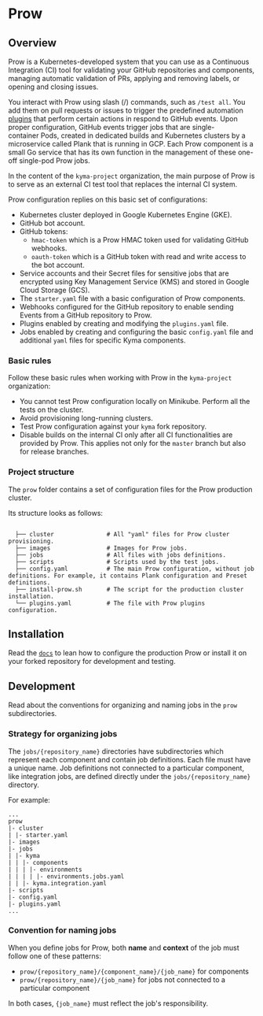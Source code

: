 # Prow

## Overview

Prow is a Kubernetes-developed system that you can use as a Continuous Integration (CI) tool for validating your GitHub repositories and components, managing automatic validation of PRs, applying and removing labels, or opening and closing issues.

You interact with Prow using slash (/) commands, such as `/test all`. You add them on pull requests or issues to trigger the predefined automation [plugins](https://status.build.kyma-project.io/plugins) that perform certain actions in respond to GitHub events. Upon proper configuration, GitHub events trigger jobs that are single-container Pods, created in dedicated builds and Kubernetes clusters by a microservice called Plank that is running in GCP. Each Prow component is a small Go service that has its own function in the management of these one-off single-pod Prow jobs.

In the content of the `kyma-project` organization, the main purpose of Prow is to serve as an external CI test tool that replaces the internal CI system.

Prow configuration replies on this basic set of configurations:
- Kubernetes cluster deployed in Google Kubernetes Engine (GKE).
- GitHub bot account.
- GitHub tokens:
    - `hmac-token` which is a Prow HMAC token used for validating GitHub webhooks.
    - `oauth-token` which is a GitHub token with read and write access to the bot account.
- Service accounts and their Secret files for sensitive jobs that are encrypted using Key Management Service (KMS) and stored in Google Cloud Storage (GCS).
- The `starter.yaml` file with a basic configuration of Prow components.
- Webhooks configured for the GitHub repository to enable sending Events from a GitHub repository to Prow.
- Plugins enabled by creating and modifying the `plugins.yaml` file.
- Jobs enabled by creating and configuring the basic `config.yaml` file and additional `yaml` files for specific Kyma components.

### Basic rules

Follow these basic rules when working with Prow in the `kyma-project` organization:

- You cannot test Prow configuration locally on Minikube. Perform all the tests on the cluster.
- Avoid provisioning long-running clusters.
- Test Prow configuration against your `kyma` fork repository.
- Disable builds on the internal CI only after all CI functionalities are provided by Prow. This applies not only for the `master` branch but also for release branches.

### Project structure

The `prow` folder contains a set of configuration files for the Prow production cluster.

<!-- Update the folder structure each time you modify it. -->

Its structure looks as follows:

```

  ├── cluster               # All "yaml" files for Prow cluster provisioning.           
  ├── images                # Images for Prow jobs.                                             
  ├── jobs                  # All files with jobs definitions.
  ├── scripts               # Scripts used by the test jobs.
  ├── config.yaml           # The main Prow configuration, without job definitions. For example, it contains Plank configuration and Preset definitions.
  ├── install-prow.sh       # The script for the production cluster installation.
  └── plugins.yaml          # The file with Prow plugins configuration.
```

## Installation

Read the [`docs`](../docs/prow/README.md) to lean how to configure the production Prow or install it on your forked repository for development and testing.

## Development

Read about the conventions for organizing and naming jobs in the `prow` subdirectories.

### Strategy for organizing jobs

The `jobs/{repository_name}` directories have subdirectories which represent each component and contain job definitions. Each file must have a unique name. Job definitions not connected to a particular component, like integration jobs, are defined directly under the `jobs/{repository_name}` directory.

For example:

   ```
   ...
   prow
   |- cluster
   | |- starter.yaml
   |- images
   |- jobs
   | |- kyma
   | | |- components
   | | | |- environments
   | | | | |- environments.jobs.yaml
   | | |- kyma.integration.yaml
   |- scripts
   |- config.yaml
   |- plugins.yaml
   ...
   ```

### Convention for naming jobs

When you define jobs for Prow, both **name** and **context** of the job must follow one of these patterns:

- `prow/{repository_name}/{component_name}/{job_name}` for components
- `prow/{repository_name}/{job_name}` for jobs not connected to a particular component

In both cases, `{job_name}` must reflect the job's responsibility.

